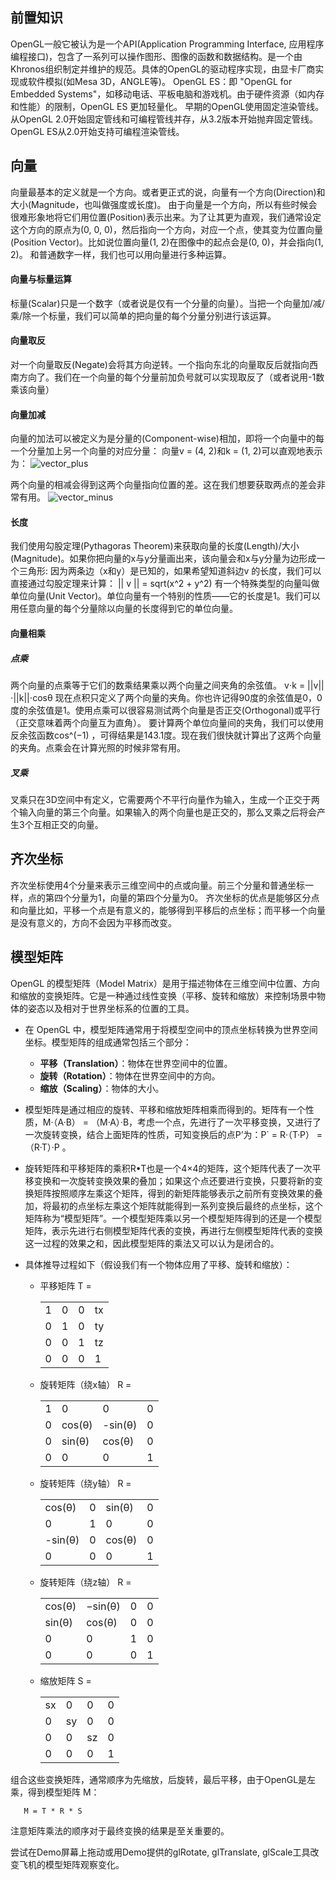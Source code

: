 ## 前置知识
OpenGL一般它被认为是一个API(Application Programming Interface, 应用程序编程接口)，包含了一系列可以操作图形、图像的函数和数据结构。是一个由Khronos组织制定并维护的规范。具体的OpenGL的驱动程序实现，由显卡厂商实现或软件模拟(如Mesa 3D，ANGLE等)。
OpenGL ES：即 "OpenGL for Embedded Systems"，如移动电话、平板电脑和游戏机。由于硬件资源（如内存和性能）的限制，OpenGL ES 更加轻量化。
早期的OpenGL使用固定渲染管线。从OpenGL 2.0开始固定管线和可编程管线并存，从3.2版本开始抛弃固定管线。 OpenGL ES从2.0开始支持可编程渲染管线。

## 向量
向量最基本的定义就是一个方向。或者更正式的说，向量有一个方向(Direction)和大小(Magnitude，也叫做强度或长度)。
由于向量是一个方向，所以有些时候会很难形象地将它们用位置(Position)表示出来。为了让其更为直观，我们通常设定这个方向的原点为(0, 0, 0)，然后指向一个方向，对应一个点，使其变为位置向量(Position Vector)。比如说位置向量(1, 2)在图像中的起点会是(0, 0)，并会指向(1, 2)。
和普通数字一样，我们也可以用向量进行多种运算。

#### 向量与标量运算
标量(Scalar)只是一个数字（或者说是仅有一个分量的向量）。当把一个向量加/减/乘/除一个标量，我们可以简单的把向量的每个分量分别进行该运算。

#### 向量取反
对一个向量取反(Negate)会将其方向逆转。一个指向东北的向量取反后就指向西南方向了。我们在一个向量的每个分量前加负号就可以实现取反了（或者说用-1数乘该向量）

#### 向量加减
向量的加法可以被定义为是分量的(Component-wise)相加，即将一个向量中的每一个分量加上另一个向量的对应分量：
向量v = (4, 2)和k = (1, 2)可以直观地表示为：
![vector_plus](/pics/vector_plus.jpg)

两个向量的相减会得到这两个向量指向位置的差。这在我们想要获取两点的差会非常有用。
![vector_minus](/pics/vector_minus.jpg)

#### 长度
我们使用勾股定理(Pythagoras Theorem)来获取向量的长度(Length)/大小(Magnitude)。如果你把向量的x与y分量画出来，该向量会和x与y分量为边形成一个三角形:
因为两条边（x和y）是已知的，如果希望知道斜边v
的长度，我们可以直接通过勾股定理来计算：
|| v || = sqrt(x^2 + y^2)
有一个特殊类型的向量叫做单位向量(Unit Vector)。单位向量有一个特别的性质——它的长度是1。我们可以用任意向量的每个分量除以向量的长度得到它的单位向量。

#### 向量相乘

##### 点乘
两个向量的点乘等于它们的数乘结果乘以两个向量之间夹角的余弦值。
v⋅k = ||v||⋅||k||⋅cosθ
现在点积只定义了两个向量的夹角。你也许记得90度的余弦值是0，0度的余弦值是1。使用点乘可以很容易测试两个向量是否正交(Orthogonal)或平行（正交意味着两个向量互为直角）。
要计算两个单位向量间的夹角，我们可以使用反余弦函数cos^(−1) ，可得结果是143.1度。现在我们很快就计算出了这两个向量的夹角。点乘会在计算光照的时候非常有用。

##### 叉乘
叉乘只在3D空间中有定义，它需要两个不平行向量作为输入，生成一个正交于两个输入向量的第三个向量。如果输入的两个向量也是正交的，那么叉乘之后将会产生3个互相正交的向量。

## 齐次坐标
齐次坐标使用4个分量来表示三维空间中的点或向量。前三个分量和普通坐标一样，点的第四个分量为1，向量的第四个分量为0。
齐次坐标的优点是能够区分点和向量比如，平移一个点是有意义的，能够得到平移后的点坐标；而平移一个向量是没有意义的，方向不会因为平移而改变。

## 模型矩阵

OpenGL 的模型矩阵（Model Matrix）是用于描述物体在三维空间中位置、方向和缩放的变换矩阵。它是一种通过线性变换（平移、旋转和缩放）来控制场景中物体的姿态以及相对于世界坐标系的位置的工具。
   - 在 OpenGL 中，模型矩阵通常用于将模型空间中的顶点坐标转换为世界空间坐标。模型矩阵的组成通常包括三个部分：
     - **平移（Translation）**：物体在世界空间中的位置。
     - **旋转（Rotation）**：物体在世界空间中的方向。
     - **缩放（Scaling）**：物体的大小。

   - 模型矩阵是通过相应的旋转、平移和缩放矩阵相乘而得到的。矩阵有一个性质，M·（A·B） = （M·A）·B，考虑一个点，先进行了一次平移变换，又进行了一次旋转变换，结合上面矩阵的性质，可知变换后的点P’为：P` = R·（T·P） = （R·T）·P 。
   - 旋转矩阵和平移矩阵的乘积R•T也是一个4×4的矩阵，这个矩阵代表了一次平移变换和一次旋转变换效果的叠加；如果这个点还要进行变换，只要将新的变换矩阵按照顺序左乘这个矩阵，得到的新矩阵能够表示之前所有变换效果的叠加，将最初的点坐标左乘这个矩阵就能得到一系列变换后最终的点坐标，这个矩阵称为“模型矩阵”。一个模型矩阵乘以另一个模型矩阵得到的还是一个模型矩阵，表示先进行右侧模型矩阵代表的变换，再进行左侧模型矩阵代表的变换这一过程的效果之和，因此模型矩阵的乘法又可以认为是闭合的。

   - 具体推导过程如下（假设我们有一个物体应用了平移、旋转和缩放）：

       - 平移矩阵 T = 
                <table>
                <tr>
                    <td>1</td>
                    <td>0</td>
                    <td>0</td>
                    <td>tx</td>
                </tr>
                <tr>
                    <td>0</td>
                    <td>1</td>
                    <td>0</td>
                    <td>ty</td>
                </tr>
                <tr>
                    <td>0</td>
                    <td>0</td>
                    <td>1</td>
                    <td>tz</td>
                </tr>
                <tr>
                    <td>0</td>
                    <td>0</td>
                    <td>0</td>
                    <td>1</td>
                </tr>
                </table>

       - 旋转矩阵（绕x轴） R = 
                <table>
                <tr>
                    <td>1</td>
                    <td>0</td>
                    <td>0</td>
                    <td>0</td>
                </tr>
                <tr>
                    <td>0</td>
                    <td>cos(θ)</td>
                    <td>-sin(θ)</td>
                    <td>0</td>
                </tr>
                <tr>
                    <td>0</td>
                    <td>sin(θ)</td>
                    <td>cos(θ)</td>
                    <td>0</td>
                </tr>
                <tr>
                    <td>0</td>
                    <td>0</td>
                    <td>0</td>
                    <td>1</td>
                </tr>
                </table>

       - 旋转矩阵（绕y轴） R = 
                <table>
                <tr>
                    <td>cos(θ)</td>
                    <td>0</td>
                    <td>sin(θ)</td>
                    <td>0</td>
                </tr>
                <tr>
                    <td>0</td>
                    <td>1</td>
                    <td>0</td>
                    <td>0</td>
                </tr>
                <tr>
                    <td>-sin(θ)</td>
                    <td>0</td>
                    <td>cos(θ)</td>
                    <td>0</td>
                </tr>
                <tr>
                    <td>0</td>
                    <td>0</td>
                    <td>0</td>
                    <td>1</td>
                </tr>
                </table>

       - 旋转矩阵（绕z轴） R = 
                <table>
                <tr>
                    <td>cos(θ)</td>
                    <td>−sin(θ)</td>
                    <td>0</td>
                    <td>0</td>
                </tr>
                <tr>
                    <td>sin(θ)</td>
                    <td>cos(θ)</td>
                    <td>0</td>
                    <td>0</td>
                </tr>
                <tr>
                    <td>0</td>
                    <td>0</td>
                    <td>1</td>
                    <td>0</td>
                </tr>
                <tr>
                    <td>0</td>
                    <td>0</td>
                    <td>0</td>
                    <td>1</td>
                </tr>
                </table>

       - 缩放矩阵 S = 
                <table>
                <tr>
                    <td>sx</td>
                    <td>0</td>
                    <td>0</td>
                    <td>0</td>
                </tr>
                <tr>
                    <td>0</td>
                    <td>sy</td>
                    <td>0</td>
                    <td>0</td>
                </tr>
                <tr>
                    <td>0</td>
                    <td>0</td>
                    <td>sz</td>
                    <td>0</td>
                </tr>
                <tr>
                    <td>0</td>
                    <td>0</td>
                    <td>0</td>
                    <td>1</td>
                </tr>
                </table>

组合这些变换矩阵，通常顺序为先缩放，后旋转，最后平移，由于OpenGL是左乘，得到模型矩阵 M：

       M = T * R * S

注意矩阵乘法的顺序对于最终变换的结果是至关重要的。

尝试在Demo屏幕上拖动或用Demo提供的glRotate, glTranslate, glScale工具改变飞机的模型矩阵观察变化。
